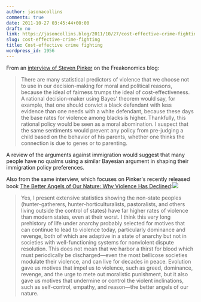 ```yaml
---
author: jasonacollins
comments: true
date: 2011-10-27 03:45:44+00:00
draft: no
link: https://jasoncollins.blog/2011/10/27/cost-effective-crime-fighting/
slug: cost-effective-crime-fighting
title: Cost-effective crime fighting
wordpress_id: 1956
---
```


From an [interview of Steven Pinker](http://www.freakonomics.com/2011/10/04/author-steven-pinker-answers-your-questions/) on the Freakonomics blog:


<blockquote>There are many statistical predictors of violence that we choose not to use in our decision-making for moral and political reasons, because the ideal of fairness trumps the ideal of cost-effectiveness. A rational decision-maker using Bayes’ theorem would say, for example, that one should convict a black defendant with less evidence than one needs with a white defendant, because these days the base rates for violence among blacks is higher. Thankfully, this rational policy would be seen as a moral abomination. I suspect that the same sentiments would prevent any policy from pre-judging a child based on the behavior of his parents, whether one thinks the connection is due to genes or to parenting.</blockquote>


A review of the arguments against immigration would suggest that many people have no qualms using a similar Bayesian argument in shaping their immigration policy preferences.

Also from the same interview, which focuses on Pinker's recently released book [The Better Angels of Our Nature: Why Violence Has Declined](http://www.amazon.com/gp/product/0670022950/ref=as_li_ss_tl?ie=UTF8&tag=evolvieconom-20&linkCode=as2&camp=217145&creative=399373&creativeASIN=0670022950):![](https://www.assoc-amazon.com/e/ir?t=evolvieconom-20&l=as2&o=1&a=0670022950&camp=217145&creative=399373)


<blockquote>Yes, I present extensive statistics showing the non-state peoples (hunter-gatherers, hunter-horticulturalists, pastoralists, and others living outside the control of states) have far higher rates of violence than modern states, even at their worst. I think this very long prehistory of life under anarchy probably selected for motives that can continue to lead to violence today, particularly dominance and revenge, both of which are adaptive in a state of anarchy but not in societies with well-functioning systems for nonviolent dispute resolution. This does not mean that we harbor a thirst for blood which must periodically be discharged—even the most bellicose societies modulate their violence, and can live for decades in peace. Evolution gave us motives that impel us to violence, such as greed, dominance, revenge, and the urge to mete out moralistic punishment, but it also gave us motives that undermine or control the violent inclinations, such as self-control, empathy, and reason—the better angels of our nature.</blockquote>
